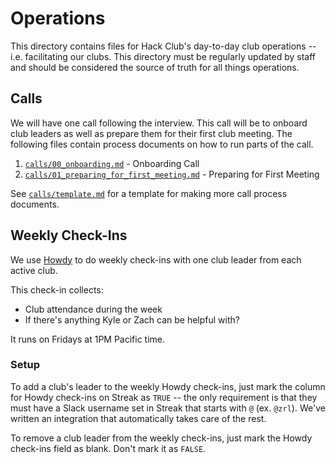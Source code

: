 # Operations

This directory contains files for Hack Club's day-to-day club operations -- i.e. facilitating our clubs. This directory must be regularly updated by staff and should be considered the source of truth for all things operations.

## Calls

We will have one call following the interview. This call will be to onboard club leaders as well as prepare them for their first club meeting. The following files contain process documents on how to run parts of the call.

1. [`calls/00_onboarding.md`](calls/00_onboarding.md) - Onboarding Call
2. [`calls/01_preparing_for_first_meeting.md`](calls/01_preparing_for_first_meeting.md) - Preparing for First Meeting

See [`calls/template.md`](calls/template.md) for a template for making more call process documents.

## Weekly Check-Ins

We use [Howdy](https://howdy.ai/) to do weekly check-ins with one club leader from each active club.

This check-in collects:

- Club attendance during the week
- If there's anything Kyle or Zach can be helpful with?

It runs on Fridays at 1PM Pacific time.

### Setup

To add a club's leader to the weekly Howdy check-ins, just mark the column for Howdy check-ins on Streak as `TRUE` -- the only requirement is that they must have a Slack username set in Streak that starts with `@` (ex. `@zrl`). We've written an integration that automatically takes care of the rest.

To remove a club leader from the weekly check-ins, just mark the Howdy check-ins field as blank. Don't mark it as `FALSE`.
